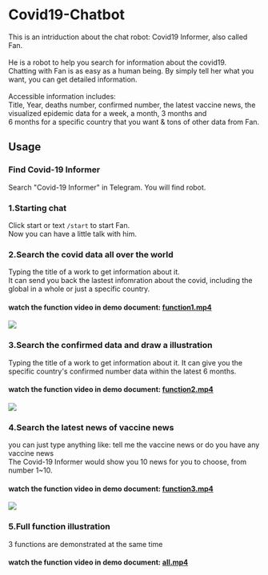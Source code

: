 # Covid19-Chatbot

This is an intriduction about the chat robot: Covid19 Informer, also called Fan.<br><br>
He is a robot to help you search for information about the covid19.<br>
Chatting with Fan is as easy as a human being. By simply tell her what you want, you can get detailed information.<br><br>
Accessible information includes: <br>Title, Year, deaths number, confirmed number, the latest vaccine news, the visualized
epidemic data for a week, a month, 3 months and <br>
6 months for a specific country that you want & tons of other data from Fan.


## Usage

### Find Covid-19 Informer
Search "Covid-19 Informer" in Telegram. You will find robot.<br>


### 1.Starting chat
Click start or text `/start` to start Fan.<br>
Now you can have a little talk with him.<br>

### 2.Search the covid data all over the world
Typing the title of a work to get information about it.<br>
It can send you back the lastest infomration about the covid, including the global in a whole
or just a specific country.<br>
#### watch the function video in demo document: [function1.mp4](https://github.com/littlecobber/Covid19-Chatbot/tree/main/demos)<br>
![](https://github.com/littlecobber/Covid19-Chatbot/blob/main/gif/function1.gif)

### 3.Search the confirmed data and draw a illustration
Typing the title of a work to get information about it.
It can give you the specific country's confirmed number data within the latest 6 months.
#### watch the function video in demo document: [function2.mp4](https://github.com/littlecobber/Covid19-Chatbot/tree/main/demos)<br>
![](https://github.com/littlecobber/Covid19-Chatbot/blob/main/gif/function2.gif)

### 4.Search the latest news of vaccine news
you can just type anything like: tell me the vaccine news or do you have any vaccine news<br>
The Covid-19 Informer would show you 10 news for you to choose, from number 1~10.
#### watch the function video in demo document: [function3.mp4](https://github.com/littlecobber/Covid19-Chatbot/tree/main/demos)<br>
![](https://github.com/littlecobber/Covid19-Chatbot/blob/main/gif/function3.gif)

### 5.Full function illustration
3 functions are demonstrated at the same time
#### watch the function video in demo document: [all.mp4](https://github.com/littlecobber/Covid19-Chatbot/tree/main/demos)<br>



